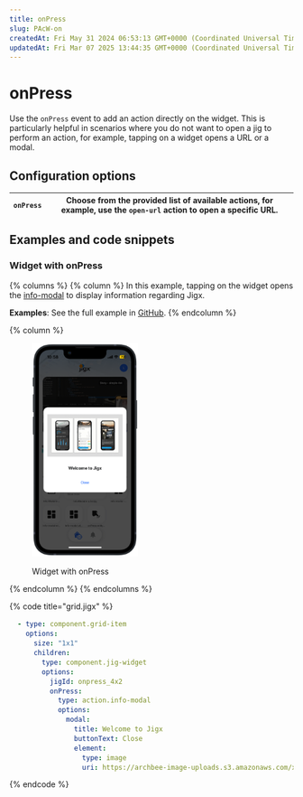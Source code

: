 ```yaml
---
title: onPress
slug: PAcW-on
createdAt: Fri May 31 2024 06:53:13 GMT+0000 (Coordinated Universal Time)
updatedAt: Fri Mar 07 2025 13:44:35 GMT+0000 (Coordinated Universal Time)
---
```


# onPress

Use the `onPress` event to add an action directly on the widget. This is particularly helpful in scenarios where you do not want to open a jig to perform an action, for example, tapping on a widget opens a URL or a modal.

## Configuration options

| `onPress` | Choose from the provided list of available actions, for example, use the `open-url` action to open a specific URL. |
| --------- | ------------------------------------------------------------------------------------------------------------------ |

## Examples and code snippets

### Widget with onPress

{% columns %}
{% column %}
In this example, tapping on the widget opens the [info-modal](../../Actions/info-modal.md) to display information regarding Jigx.

**Examples**: See the full example in [GitHub](https://github.com/jigx-com/jigx-samples/blob/main/quickstart/jigx-samples/jigs/widgets/2x2/onpress_4x2.jigx).
{% endcolumn %}

{% column %}
<figure><img src="../../../.gitbook/assets/JW-widget-onpress.PNG" alt="Widget with onPress" width="188"><figcaption><p>Widget with onPress</p></figcaption></figure>
{% endcolumn %}
{% endcolumns %}

{% code title="grid.jigx" %}
```yaml
  - type: component.grid-item
    options:
      size: "1x1"
      children: 
        type: component.jig-widget
        options:
          jigId: onpress_4x2    
          onPress: 
            type: action.info-modal
            options:
              modal:
                title: Welcome to Jigx
                buttonText: Close
                element: 
                  type: image
                  uri: https://archbee-image-uploads.s3.amazonaws.com/x7vdIDH6-ScTprfmi2XXX/nuSx_84sbGbtJlBxRWI5G_landingpage-s.gif?format=webp&width=1280
```
{% endcode %}
